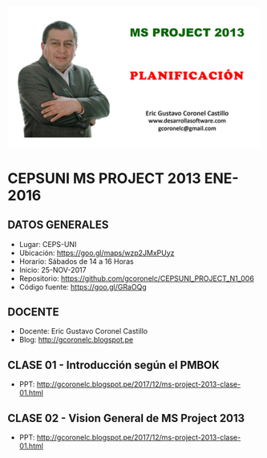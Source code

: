 ![JAVA ORIENTADO A OBJETOS](https://raw.githubusercontent.com/gcoronelc/CEPSUNI_PROJECT_N1_006/master/img/msp1_portada_006.png)


# CEPSUNI MS PROJECT 2013  ENE-2016


## DATOS GENERALES

- Lugar: CEPS-UNI
- Ubicación: https://goo.gl/maps/wzp2JMxPUyz
- Horario: Sábados de 14 a 16 Horas
- Inicio: 25-NOV-2017
- Repositorio: https://github.com/gcoronelc/CEPSUNI_PROJECT_N1_006
- Código fuente: https://goo.gl/GRaOQg

## DOCENTE

- Docente: Eric Gustavo Coronel Castillo
- Blog: http://gcoronelc.blogspot.pe



## CLASE 01 - Introducción según el PMBOK

- PPT: http://gcoronelc.blogspot.pe/2017/12/ms-project-2013-clase-01.html



## CLASE 02 - Vision General de MS Project 2013

- PPT: http://gcoronelc.blogspot.pe/2017/12/ms-project-2013-clase-01.html





